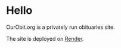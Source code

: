 # Hello

OurObit.org is a privately run obituaries site.

The site is deployed on [Render](https://ourobit.org).
